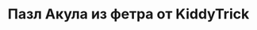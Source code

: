 ---
title: Пазл Акула из фетра от KiddyTrick
description: Купить пазл Акула из фетра в магазине KiddyTrick

layout: product
permalink: /:path

weight: 190

product-name: 'Пазл "Акула"'
product-desc: '<p>Мягкий крутящийся пазл из фетра, в котором ребенку нужно собрать иллюстрацию с акулой и морским коньком. Пазл состоит из трех несъемных дисков разного диаметра, расположенных пирамидкой. Диски закреплены металлической заклепкой.</p>'

product-video: '<div style="position:relative;height:0;padding-bottom:56.25%"><iframe src="https://www.youtube.com/embed/30KXMedUqQk" width="640" height="360" frameborder="0" style="position:absolute;width:100%;height:100%;left:0" allowfullscreen></iframe></div>'

product-price: 800

product-year: "от 2 лет"
product-size: "21х21 см"
product-time: "2-4 дня"

related:
---